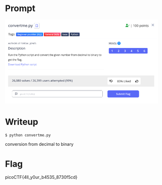 <h1>
  Prompt
</h1>

![alt text](prompt.png)

<h1>
  Writeup
</h1>

```
$ python convertme.py
```

conversion from decimal to binary

<h1>
  Flag
</h1>
picoCTF{4ll_y0ur_b4535_8730f5cd}
